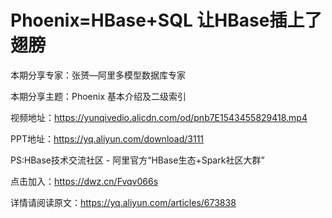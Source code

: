 # Phoenix=HBase+SQL 让HBase插上了翅膀

本期分享专家：张赟—阿里多模型数据库专家

本期分享主题：Phoenix 基本介绍及二级索引

视频地址：https://yunqivedio.alicdn.com/od/pnb7E1543455829418.mp4

PPT地址：https://yq.aliyun.com/download/3111

PS:HBase技术交流社区 - 阿里官方“HBase生态+Spark社区大群”

点击加入：https://dwz.cn/Fvqv066s

详情请阅读原文：https://yq.aliyun.com/articles/673838
